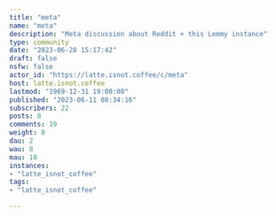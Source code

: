 ```yaml
---
title: "meta" 
name: "meta"
description: "Meta discussion about Reddit + this Lemmy instance"
type: community
date: "2023-06-28 15:17:42"
draft: false
nsfw: false
actor_id: "https://latte.isnot.coffee/c/meta"
host: latte.isnot.coffee
lastmod: "1969-12-31 19:00:00"
published: "2023-06-11 08:34:16"
subscribers: 22
posts: 8
comments: 19
weight: 8
dau: 2
wau: 8
mau: 10
instances:
- "latte_isnot_coffee"
tags: 
- "latte_isnot_coffee"

---
```

